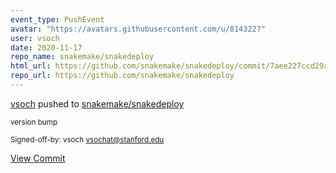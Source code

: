 ```yaml
---
event_type: PushEvent
avatar: "https://avatars.githubusercontent.com/u/814322?"
user: vsoch
date: 2020-11-17
repo_name: snakemake/snakedeploy
html_url: https://github.com/snakemake/snakedeploy/commit/7aee227ccd29aa7bc88def81244c11c3818f1c48
repo_url: https://github.com/snakemake/snakedeploy
---
```


<a href='https://github.com/vsoch' target='_blank'>vsoch</a> pushed to <a href='https://github.com/snakemake/snakedeploy' target='_blank'>snakemake/snakedeploy</a>

<small>version bump

Signed-off-by: vsoch <vsochat@stanford.edu></small>

<a href='https://github.com/snakemake/snakedeploy/commit/7aee227ccd29aa7bc88def81244c11c3818f1c48' target='_blank'>View Commit</a>